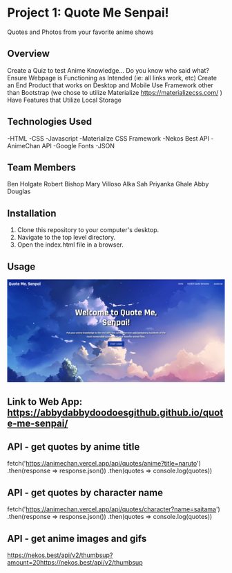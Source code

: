 # Project 1: Quote Me Senpai!
Quotes and Photos from your favorite anime shows

## Overview
Create a Quiz to test Anime Knowledge... Do you know who said what?
Ensure Webpage is Functioning as Intended (ie: all links work, etc)
Create an End Product that works on Desktop and Mobile
Use Framework other than Bootstrap (we chose to utilize Materialize https://materializecss.com/ )
Have Features that Utilize Local Storage

## Technologies Used
-HTML
-CSS
-Javascript
-Materialize CSS Framework
-Nekos Best API
-AnimeChan API
-Google Fonts
-JSON

## Team Members
Ben Holgate
Robert Bishop
Mary Villoso
Alka Sah
Priyanka Ghale
Abby Douglas

## Installation

1. Clone this repository to your computer's desktop.
2. Navigate to the top level directory.
3. Open the index.html file in a browser.

## Usage

![Screenshot of Website](./assets/images/screenshot.png)

## Link to Web App:  https://abbydabbydoodoesgithub.github.io/quote-me-senpai/

## API - get quotes by anime title
fetch('https://animechan.vercel.app/api/quotes/anime?title=naruto')
     .then(response => response.json())
     .then(quotes => console.log(quotes))

## API - get quotes by character name
fetch('https://animechan.vercel.app/api/quotes/character?name=saitama')
     .then(response => response.json())
     .then(quotes => console.log(quotes))

## API - get anime images and gifs
https://nekos.best/api/v2/thumbsup?amount=20https://nekos.best/api/v2/thumbsup
